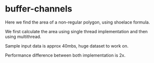 # buffer-channels

Here we find the area of a non-regular polygon, using shoelace formula. 

We first calculate the area using single thread implementation and then using multithread. 

Sample input data is approx 40mbs, huge dataset to work on. 

Performance difference between both implementation is 2x. 
